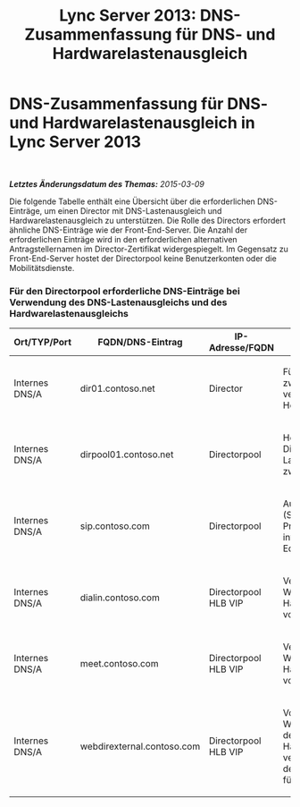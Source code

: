 ﻿---
title: 'Lync Server 2013: DNS-Zusammenfassung für DNS- und Hardwarelastenausgleich'
TOCTitle: DNS-Zusammenfassung für DNS- und Hardwarelastenausgleich
ms:assetid: d2132695-1956-4190-a98e-cd7255cbded6
ms:mtpsurl: https://technet.microsoft.com/de-de/library/JJ205273(v=OCS.15)
ms:contentKeyID: 49295492
ms.date: 05/19/2016
mtps_version: v=OCS.15
ms.translationtype: HT
---

# DNS-Zusammenfassung für DNS- und Hardwarelastenausgleich in Lync Server 2013

 

_**Letztes Änderungsdatum des Themas:** 2015-03-09_

Die folgende Tabelle enthält eine Übersicht über die erforderlichen DNS-Einträge, um einen Director mit DNS-Lastenausgleich und Hardwarelastenausgleich zu unterstützen. Die Rolle des Directors erfordert ähnliche DNS-Einträge wie der Front-End-Server. Die Anzahl der erforderlichen Einträge wird in den erforderlichen alternativen Antragstellernamen im Director-Zertifikat widergespiegelt. Im Gegensatz zu Front-End-Server hostet der Directorpool keine Benutzerkonten oder die Mobilitätsdienste.

### Für den Directorpool erforderliche DNS-Einträge bei Verwendung des DNS-Lastenausgleichs und des Hardwarelastenausgleichs

<table>
<colgroup>
<col style="width: 25%" />
<col style="width: 25%" />
<col style="width: 25%" />
<col style="width: 25%" />
</colgroup>
<thead>
<tr class="header">
<th>Ort/TYP/Port</th>
<th>FQDN/DNS-Eintrag</th>
<th>IP-Adresse/FQDN</th>
<th>Zugeordnet zu/Kommentar</th>
</tr>
</thead>
<tbody>
<tr class="odd">
<td><p>Internes DNS/A</p></td>
<td><p>dir01.contoso.net</p></td>
<td><p>Director</p></td>
<td><p>Für die Replikation und zwischen Servern verwendeter Director-Hosteintrag</p></td>
</tr>
<tr class="even">
<td><p>Internes DNS/A</p></td>
<td><p>dirpool01.contoso.net</p></td>
<td><p>Directorpool</p></td>
<td><p>Hosteintrag für den Directorpool mit DNS-Lastenausgleich zwischen Servern</p></td>
</tr>
<tr class="odd">
<td><p>Internes DNS/A</p></td>
<td><p>sip.contoso.com</p></td>
<td><p>Directorpool</p></td>
<td><p>Ausgehendes SIP (Session Initiation Protocol) von der internen Schnittstelle des Edgeservers</p></td>
</tr>
<tr class="even">
<td><p>Internes DNS/A</p></td>
<td><p>dialin.contoso.com</p></td>
<td><p>Directorpool HLB VIP</p></td>
<td><p>Veröffentlichte Dialin-Webdienste mit Hardwarelastenausgleich vom Reverseproxy</p></td>
</tr>
<tr class="odd">
<td><p>Internes DNS/A</p></td>
<td><p>meet.contoso.com</p></td>
<td><p>Directorpool HLB VIP</p></td>
<td><p>Veröffentlichte Meet-Webdienste mit Hardwarelastenausgleich vom Reverseproxy</p></td>
</tr>
<tr class="even">
<td><p>Internes DNS/A</p></td>
<td><p>webdirexternal.contoso.com</p></td>
<td><p>Directorpool HLB VIP</p></td>
<td><p>Von den externen Webticket-Webdiensten des Reverseproxy mit Hardwarelastenausgleich veröffentlichter und definierter Reverseproxy für den Directorpool</p></td>
</tr>
</tbody>
</table>


